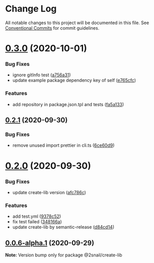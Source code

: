 # Change Log

All notable changes to this project will be documented in this file.
See [Conventional Commits](https://conventionalcommits.org) for commit guidelines.

# [0.3.0](https://github.com/2snail/templates/compare/@2snail/create-lib@0.2.1...@2snail/create-lib@0.3.0) (2020-10-01)

### Bug Fixes

- ignore gitInfo test ([a756a31](https://github.com/2snail/templates/commit/a756a318e6f2fd6a7a5037b6a1241ba700aff108))
- update example package dependency key of self ([e765cfc](https://github.com/2snail/templates/commit/e765cfc416ceb3dce9dd82b4fe4966256e2afa5b))

### Features

- add repository in package.json.tpl and tests ([fa5a133](https://github.com/2snail/templates/commit/fa5a133d4b9ca3cc611275e0912435c3804fe527))

## [0.2.1](https://github.com/2snail/templates/compare/@2snail/create-lib@0.2.0...@2snail/create-lib@0.2.1) (2020-09-30)

### Bug Fixes

- remove unused import prettier in cli.ts ([6ce60d9](https://github.com/2snail/templates/commit/6ce60d9e91dd70f5f0b1a3b217f7ed740f8e0622))

# [0.2.0](https://github.com/2snail/templates/compare/@2snail/create-lib@0.0.6-alpha.1...@2snail/create-lib@0.2.0) (2020-09-30)

### Bug Fixes

- update create-lib version ([afc786c](https://github.com/2snail/templates/commit/afc786c2d3876b3114ff57cd426cbd0cc207d435))

### Features

- add test.yml ([9378c52](https://github.com/2snail/templates/commit/9378c52867b6c3d8d83050655ba51c5a7ebf0008))
- fix test failed ([348166a](https://github.com/2snail/templates/commit/348166a2cd4691442f2ec69303ae5a42c858e09c))
- update create-lib by semantic-release ([d84cd14](https://github.com/2snail/templates/commit/d84cd1481130306f438ef8b7384b1ca3c0176dfd))

## [0.0.6-alpha.1](https://github.com/2snail/templates/compare/@2snail/create-lib@0.0.6-alpha.0...@2snail/create-lib@0.0.6-alpha.1) (2020-09-29)

**Note:** Version bump only for package @2snail/create-lib
